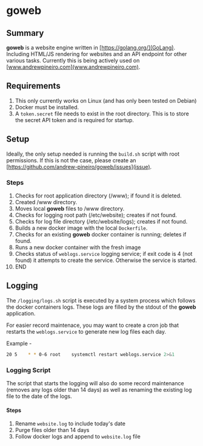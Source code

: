 # goweb

## Summary

**goweb** is a website engine written in [https://golang.org/](GoLang). Including HTML/JS rendering for websites and an API endpoint for other various tasks. Currently this is being actively used on [www.andrewpineiro.com](www.andrewpineiro.com).

## Requirements
1. This only currently works on Linux (and has only been tested on Debian)
2. Docker must be installed.
3. A `token.secret` file needs to exist in the root directory. This is to store the secret API token and is required for startup.


## Setup

Ideally, the only setup needed is running the `build.sh` script with root permissions. If this is not the case, please create an [https://github.com/andrew-pineiro/goweb/issues](issue).

### Steps
1. Checks for root application directory (/www); if found it is deleted.
2. Created /www directory.
3. Moves local **goweb** files to /www directory.
4. Checks for logging root path (/etc/website); creates if not found.
5. Checks for log file directory (/etc/website/logs); creates if not found.
6. Builds a new docker image with the local `Dockerfile`.
7. Checks for an existing **goweb** docker container is running; deletes if found. 
8. Runs a new docker container with the fresh image
9. Checks status of `weblogs.service` logging service; if exit code is 4 (not found) it attempts to create the service. Otherwise the service is started.
10. END


## Logging

The `/logging/logs.sh` script is executed by a system process which follows the docker containers logs. These logs are filled by the stdout of the **goweb** application.

For easier record maintenace, you may want to create a cron job that restarts the `weblogs.service` to generate new log files each day.

Example -
```bash
20 5    * * 0-6 root    systemctl restart weblogs.service 2>&1
```

### Logging Script

The script that starts the logging will also do some record maintenance (removes any logs older than 14 days) as well as renaming the existing log file to the date of the logs.

#### Steps
1. Rename `website.log` to include today's date
2. Purge files older than 14 days
3. Follow docker logs and append to `website.log` file 